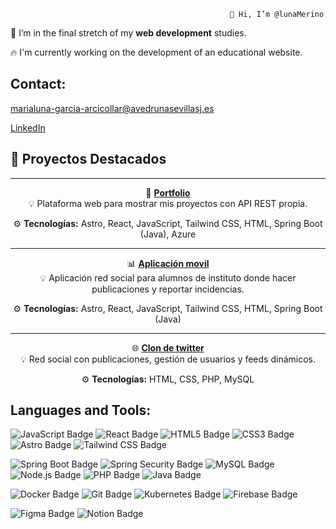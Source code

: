                                                      👋 Hi, I’m @lunaMerino

 🌱 I’m in the final stretch of my **web development** studies.
 
 🔥 I'm currently working on the development of an educational website.

## Contact:
marialuna-garcia-arcicollar@avedrunasevillasj.es

[LinkedIn](https://www.linkedin.com/in/luna-merino/)

## 🌟 Proyectos Destacados

<div align="center">

---

🔧 **[Portfolio](https://github.com/lunaMerino/portfolioAstro)**  
💡 Plataforma web para mostrar mis proyectos con API REST propia.

⚙️ **Tecnologías:** Astro, React, JavaScript, Tailwind CSS, HTML, Spring Boot (Java), Azure

---

📊 **[Aplicación movil](https://github.com/lunaMerino/vedrunaApp2)**  
💡 Aplicación red social para alumnos de instituto donde hacer publicaciones y reportar incidencias.

⚙️ **Tecnologías:** Astro, React, JavaScript, Tailwind CSS, HTML, Spring Boot (Java) 

---

🌐 **[Clon de twitter](https://github.com/lunaMerino/tuiter)**  
💡 Red social con publicaciones, gestión de usuarios y feeds dinámicos. 

⚙️ **Tecnologías:** HTML, CSS, PHP, MySQL 

</div>


## Languages and Tools:

![JavaScript Badge](https://img.shields.io/badge/JavaScript-F7DF1E.svg?style=for-the-badge&logo=JavaScript&logoColor=black)
![React Badge](https://img.shields.io/badge/React-61DAFB.svg?style=for-the-badge&logo=React&logoColor=black)
![HTML5 Badge](https://img.shields.io/badge/HTML5-E34F26.svg?style=for-the-badge&logo=HTML5&logoColor=white)
![CSS3 Badge](https://img.shields.io/badge/CSS3-1572B6.svg?style=for-the-badge&logo=CSS3&logoColor=white)
![Astro Badge](https://img.shields.io/badge/Astro-BC52EE.svg?style=for-the-badge&logo=Astro&logoColor=white)
![Tailwind CSS Badge](https://img.shields.io/badge/Tailwind%20CSS-06B6D4.svg?style=for-the-badge&logo=Tailwind-CSS&logoColor=white)

![Spring Boot Badge](https://img.shields.io/badge/Spring%20Boot-6DB33F.svg?style=for-the-badge&logo=Spring-Boot&logoColor=white)
![Spring Security Badge](https://img.shields.io/badge/Spring%20Security-6DB33F.svg?style=for-the-badge&logo=Spring-Security&logoColor=white)
![MySQL Badge](https://img.shields.io/badge/MySQL-4479A1.svg?style=for-the-badge&logo=MySQL&logoColor=white)
![Node.js Badge](https://img.shields.io/badge/Node.js-5FA04E.svg?style=for-the-badge&logo=nodedotjs&logoColor=white)
![PHP Badge](https://img.shields.io/badge/PHP-777BB4.svg?style=for-the-badge&logo=PHP&logoColor=white)
![Java Badge](https://camo.githubusercontent.com/6d9ad4becc2d73ac5cefacc1370a6c37458f272a553046ea5e2b8351ea185747/68747470733a2f2f696d672e736869656c64732e696f2f62616467652f6a6176612d2532334544384230302e7376673f7374796c653d666f722d7468652d6261646765266c6f676f3d6a617661266c6f676f436f6c6f723d7768697465)

![Docker Badge](https://img.shields.io/badge/Docker-2496ED.svg?style=for-the-badge&logo=Docker&logoColor=white)
![Git Badge](https://img.shields.io/badge/Git-F05032.svg?style=for-the-badge&logo=Git&logoColor=white)
![Kubernetes Badge](https://img.shields.io/badge/Kubernetes-326CE5.svg?style=for-the-badge&logo=Kubernetes&logoColor=white)
![Firebase Badge](https://img.shields.io/badge/Firebase-DD2C00.svg?style=for-the-badge&logo=Firebase&logoColor=white)

![Figma Badge](https://img.shields.io/badge/Figma-F24E1E.svg?style=for-the-badge&logo=Figma&logoColor=white)
![Notion Badge](https://img.shields.io/badge/Notion-000000.svg?style=for-the-badge&logo=Notion&logoColor=white)
